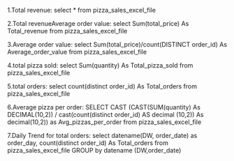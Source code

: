 1.Total revenue:
select * from  pizza_sales_excel_file

2.Total revenueAverage order value:
select Sum(total_price) As Total_revenue from pizza_sales_excel_file

3.Average order value:
select Sum(total_price)/count(DISTINCT order_id) As Average_order_value from pizza_sales_excel_file

4.total pizza sold:
select Sum(quantity) As Total_pizza_sold from pizza_sales_excel_file

5.total orders:
select count(distinct order_id) As Total_orders from pizza_sales_excel_file


6.Average pizza per order:
SELECT CAST (CAST(SUM(quantity) As DECIMAL(10,2)) / cast(count(distinct order_id) AS decimal (10,2)) As decimal(10,2))
as Avg_pizzas_per_order from pizza_sales_excel_file

7.Daily Trend for total orders:
select datename(DW, order_date) as order_day, count(distinct order_id) As Total_orders from pizza_sales_excel_file
GROUP  by datename (DW,order_date)
